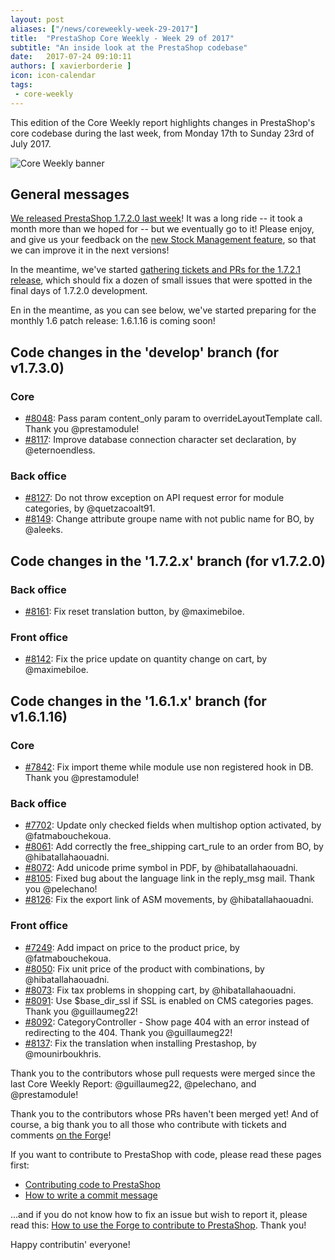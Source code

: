 ```yaml
---
layout: post
aliases: ["/news/coreweekly-week-29-2017"]
title:  "PrestaShop Core Weekly - Week 29 of 2017"
subtitle: "An inside look at the PrestaShop codebase"
date:   2017-07-24 09:10:11
authors: [ xavierborderie ]
icon: icon-calendar
tags:
 - core-weekly
---
```


This edition of the Core Weekly report highlights changes in PrestaShop's core codebase during the last week, from Monday 17th to Sunday 23rd of July 2017.

![Core Weekly banner](/assets/images/2017/04/core_weekly_banner.jpg)


## General messages

[We released PrestaShop 1.7.2.0 last week](http://build.prestashop.com/news/prestashop-1-7-2-0-available/)! It was a long ride -- it took a month more than we hoped for -- but we eventually go to it! Please enjoy, and give us your feedback on the [new Stock Management feature](http://build.prestashop.com/news/stock-management-in-prestashop-1-7-part-3/), so that we can improve it in the next versions!

In the meantime, we've started [gathering tickets and PRs for the 1.7.2.1 release](https://github.com/PrestaShop/PrestaShop/milestone/28), which should fix a dozen of small issues that were spotted in the final days of 1.7.2.0 development.

En in the meantime, as you can see below, we've started preparing for the monthly 1.6 patch release: 1.6.1.16 is coming soon!


## Code changes in the 'develop' branch (for v1.7.3.0)

### Core

* [#8048](https://github.com/PrestaShop/PrestaShop/pull/8048): Pass param content\_only param to overrideLayoutTemplate call. Thank you @prestamodule!
* [#8117](https://github.com/PrestaShop/PrestaShop/pull/8117): Improve database connection character set declaration, by @eternoendless.


### Back office

* [#8127](https://github.com/PrestaShop/PrestaShop/pull/8127): Do not throw exception on API request error for module categories, by @quetzacoalt91.
* [#8149](https://github.com/PrestaShop/PrestaShop/pull/8149): Change attribute groupe name with not public name for BO, by @aleeks.


## Code changes in the '1.7.2.x' branch (for v1.7.2.0)

### Back office

* [#8161](https://github.com/PrestaShop/PrestaShop/pull/8161): Fix reset translation button, by @maximebiloe.


### Front office

* [#8142](https://github.com/PrestaShop/PrestaShop/pull/8142): Fix the price update on quantity change on cart, by @maximebiloe.


## Code changes in the '1.6.1.x' branch (for v1.6.1.16)

### Core

* [#7842](https://github.com/PrestaShop/PrestaShop/pull/7842): Fix import theme while module use non registered hook in DB. Thank you @prestamodule!


### Back office

* [#7702](https://github.com/PrestaShop/PrestaShop/pull/7702): Update only checked fields when multishop option activated, by @fatmabouchekoua.
* [#8061](https://github.com/PrestaShop/PrestaShop/pull/8061): Add correctly the free\_shipping cart\_rule to an order from BO, by @hibatallahaouadni.
* [#8072](https://github.com/PrestaShop/PrestaShop/pull/8072): Add unicode prime symbol in PDF, by @hibatallahaouadni.
* [#8105](https://github.com/PrestaShop/PrestaShop/pull/8105): Fixed bug about the language link in the reply\_msg mail. Thank you @pelechano!
* [#8126](https://github.com/PrestaShop/PrestaShop/pull/8126): Fix the export link of ASM movements, by @hibatallahaouadni.


### Front office

* [#7249](https://github.com/PrestaShop/PrestaShop/pull/7249): Add impact on price to the product price, by @fatmabouchekoua.
* [#8050](https://github.com/PrestaShop/PrestaShop/pull/8050): Fix unit price of the product with combinations, by @hibatallahaouadni.
* [#8073](https://github.com/PrestaShop/PrestaShop/pull/8073): Fix tax problems in shopping cart, by @hibatallahaouadni.
* [#8091](https://github.com/PrestaShop/PrestaShop/pull/8091): Use $base\_dir\_ssl if SSL is enabled on CMS categories pages. Thank you @guillaumeg22!
* [#8092](https://github.com/PrestaShop/PrestaShop/pull/8092): CategoryController - Show page 404 with an error instead of redirecting to the 404. Thank you @guillaumeg22!
* [#8137](https://github.com/PrestaShop/PrestaShop/pull/8137): Fix the translation when installing Prestashop, by @mounirboukhris.


Thank you to the contributors whose pull requests were merged since the last Core Weekly Report: @guillaumeg22, @pelechano, and @prestamodule!

Thank you to the contributors whose PRs haven't been merged yet! And of course, a big thank you to all those who contribute with tickets and comments [on the Forge](http://forge.prestashop.com/)!

If you want to contribute to PrestaShop with code, please read these pages first:

 * [Contributing code to PrestaShop](http://doc.prestashop.com/display/PS16/Contributing+code+to+PrestaShop)
 * [How to write a commit message](http://doc.prestashop.com/display/PS16/How+to+write+a+commit+message)

...and if you do not know how to fix an issue but wish to report it, please read this: [How to use the Forge to contribute to PrestaShop](http://doc.prestashop.com/display/PS16/How+to+use+the+Forge+to+contribute+to+PrestaShop). Thank you!

Happy contributin' everyone!
